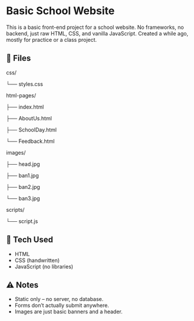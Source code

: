 # Basic School Website

This is a basic front-end project for a school website. No frameworks, no backend, just raw HTML, CSS, and vanilla JavaScript. Created a while ago, mostly for practice or a class project.


## 📁 Files

css/

└── styles.css           


html-pages/

├── index.html           

├── AboutUs.html           

├── SchoolDay.html          

└── Feedback.html          


images/

├── head.jpg               

├── ban1.jpg              

├── ban2.jpg                

└── ban3.jpg              


scripts/

└── script.js            


## 🔧 Tech Used

- HTML
- CSS (handwritten)
- JavaScript (no libraries)


## ⚠️ Notes

- Static only – no server, no database.
- Forms don’t actually submit anywhere.
- Images are just basic banners and a header.
